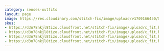 ```yaml
---
category: senses-outfits
layout: page
image: https://res.cloudinary.com/stitch-fix/image/upload/v1709166450/Style_studio/Styleshuffle/2023-09-27_W_OLOF_G14_06328.jpg
skus:
- https://d3n78nkjl8tizo.cloudfront.net/stitch-fix/image/upload/c_fit,h_720,w_862/v1649288930/nafbrwb5arx7tibkoj3r.jpg
- https://d3n78nkjl8tizo.cloudfront.net/stitch-fix/image/upload/c_fit,h_720,w_862/v1657912067/vsbvwvxyvvokmmskden9.jpg
- https://d3n78nkjl8tizo.cloudfront.net/stitch-fix/image/upload/c_fit,h_720,w_862/v1656452366/iwyitv7avayrrb11x1di.jpg
- https://d3n78nkjl8tizo.cloudfront.net/stitch-fix/image/upload/c_fit,h_720,w_862/v1690440887/rcmupj9d2zmdkbclh1k5.jpg
---
```


